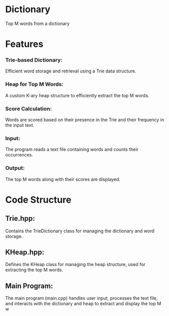 # Dictionary
Top M words from a dictionary


# Features

  ###  Trie-based Dictionary: 
  Efficient word storage and retrieval using a Trie data structure.
 
  ###  Heap for Top M Words: 
  A custom K-ary heap structure to efficiently extract the top M words.

  ###  Score Calculation: 
  Words are scored based on their presence in the Trie and their frequency in the input text.
 
  ###  Input:
  
  The program reads a text file containing words and counts their occurrences.
 
  ###  Output:
  The top M words along with their scores are displayed.

# Code Structure

  ##  Trie.hpp:
  Contains the TrieDictionary class for managing the dictionary and word storage.
  
  ##  KHeap.hpp:
  Defines the KHeap class for managing the heap structure, used for extracting the top M words.
  
  ##  Main Program:
  The main program (main.cpp) handles user input, processes the text file, and interacts with the dictionary and heap to extract and display the top M w
